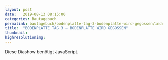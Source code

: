 ```yaml
---
layout: post
date:   2019-08-13 08:15:00
categories: Bautagebuch
permalink: bautagebuch/bodenplatte-tag-3-bodenplatte-wird-gegossen/index.html
title:  "BODENPLATTE TAG 3 – BODENPLATTE WIRD GEGOSSEN"
thumbnail: 
highresolutionimg: 
---
```


<div class="entry-content">

<p class="jetpack-slideshow-noscript robots-nocontent">Diese Diashow benötigt JavaScript.</p>
<div id="gallery-467-1-slideshow" class="slideshow-window jetpack-slideshow slideshow-black" data-trans="fade" data-autostart="1" data-gallery="[{&quot;src&quot;:&quot;{{ site.GallerieDir }}/20190813_160649.jpg?fit=4032%2C1960&ssl=1&quot;,&quot;id&quot;:&quot;462&quot;,&quot;title&quot;:&quot;20190813_160649&quot;,&quot;alt&quot;:&quot;&quot;,&quot;caption&quot;:&quot;&quot;,&quot;itemprop&quot;:&quot;image&quot;},{&quot;src&quot;:&quot;{{ site.GallerieDir }}/20190813_152047.jpg?fit=4032%2C1960&ssl=1&quot;,&quot;id&quot;:&quot;461&quot;,&quot;title&quot;:&quot;20190813_152047&quot;,&quot;alt&quot;:&quot;&quot;,&quot;caption&quot;:&quot;&quot;,&quot;itemprop&quot;:&quot;image&quot;},{&quot;src&quot;:&quot;{{ site.GallerieDir }}/20190813_150235.jpg?fit=4032%2C1960&ssl=1&quot;,&quot;id&quot;:&quot;459&quot;,&quot;title&quot;:&quot;20190813_150235&quot;,&quot;alt&quot;:&quot;&quot;,&quot;caption&quot;:&quot;&quot;,&quot;itemprop&quot;:&quot;image&quot;},{&quot;src&quot;:&quot;{{ site.GallerieDir }}/20190813_152900_020.jpg?fit=4032%2C1960&ssl=1&quot;,&quot;id&quot;:&quot;458&quot;,&quot;title&quot;:&quot;20190813_152900_020&quot;,&quot;alt&quot;:&quot;&quot;,&quot;caption&quot;:&quot;&quot;,&quot;itemprop&quot;:&quot;image&quot;},{&quot;src&quot;:&quot;{{ site.GallerieDir }}/20190813_152900_013.jpg?fit=4032%2C1960&ssl=1&quot;,&quot;id&quot;:&quot;460&quot;,&quot;title&quot;:&quot;20190813_152900_013&quot;,&quot;alt&quot;:&quot;&quot;,&quot;caption&quot;:&quot;&quot;,&quot;itemprop&quot;:&quot;image&quot;},{&quot;src&quot;:&quot;{{ site.GallerieDir }}/20190813_160630.jpg?fit=4032%2C1960&ssl=1&quot;,&quot;id&quot;:&quot;463&quot;,&quot;title&quot;:&quot;20190813_160630&quot;,&quot;alt&quot;:&quot;&quot;,&quot;caption&quot;:&quot;&quot;,&quot;itemprop&quot;:&quot;image&quot;},{&quot;src&quot;:&quot;{{ site.GallerieDir }}/20190814_123235.jpg?fit=4032%2C1960&ssl=1&quot;,&quot;id&quot;:&quot;464&quot;,&quot;title&quot;:&quot;20190814_123235&quot;,&quot;alt&quot;:&quot;&quot;,&quot;caption&quot;:&quot;&quot;,&quot;itemprop&quot;:&quot;image&quot;},{&quot;src&quot;:&quot;{{ site.GallerieDir }}/20190813_164637.jpg?fit=4032%2C1960&ssl=1&quot;,&quot;id&quot;:&quot;465&quot;,&quot;title&quot;:&quot;20190813_164637&quot;,&quot;alt&quot;:&quot;&quot;,&quot;caption&quot;:&quot;&quot;,&quot;itemprop&quot;:&quot;image&quot;}]" itemscope itemtype="https://schema.org/ImageGallery"></div>
</div>

</div><!-- .entry-content -->
